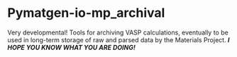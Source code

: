 Pymatgen-io-mp_archival
=========================

Very developmental! Tools for archiving VASP calculations, eventually to be used in long-term storage of raw and parsed data by the Materials Project.
***I HOPE YOU KNOW WHAT YOU ARE DOING!***